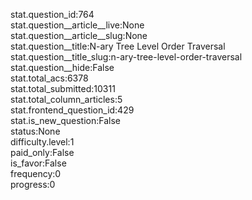 stat.question_id:764  
stat.question__article__live:None  
stat.question__article__slug:None  
stat.question__title:N-ary Tree Level Order Traversal  
stat.question__title_slug:n-ary-tree-level-order-traversal  
stat.question__hide:False  
stat.total_acs:6378  
stat.total_submitted:10311  
stat.total_column_articles:5  
stat.frontend_question_id:429  
stat.is_new_question:False  
status:None  
difficulty.level:1  
paid_only:False  
is_favor:False  
frequency:0  
progress:0  
